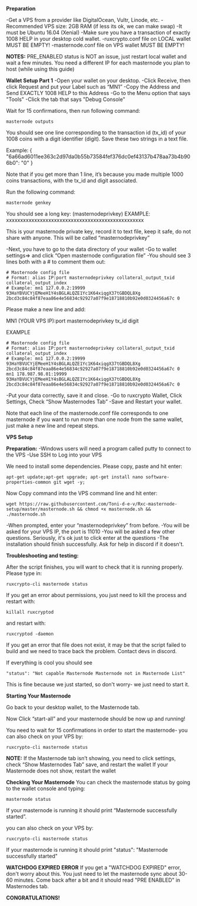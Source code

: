**Preparation**

-Get a VPS from a provider like DigitalOcean, Vultr, Linode, etc.
-Recommended VPS size: 2GB RAM (if less its ok, we can make swap)
-It must be Ubuntu 16.04 (Xenial)
-Make sure you have a transaction of exactly 1008 HELP in your desktop cold wallet.
-ruxcrypto.conf file on LOCAL wallet MUST BE EMPTY!
-masternode.conf file on VPS wallet MUST BE EMPTY!

**NOTES:** PRE_ENABLED status is NOT an issue, just restart local wallet and wait a few minutes.
You need a different IP for each masternode you plan to host (while using this guide)

**Wallet Setup Part 1**
-Open your wallet on your desktop.
-Click Receive, then click Request and put your Label such as “MN1”
-Copy the Address and Send EXACTLY 1008 HELP to this Address
-Go to the Menu option that says "Tools"
-Click the tab that says "Debug Console"

Wait for 15 confirmations, then run following command:

`masternode outputs`

You should see one line corresponding to the transaction id (tx_id) of your 1008 coins with a digit identifier (digit). Save these two strings in a text file.

Example:
{
  "6a66ad6011ee363c2d97da0b55b73584fef376dc0ef43137b478aa73b4b906b0": "0"
}

Note that if you get more than 1 line, it’s because you made multiple 1000 coins transactions, with the tx_id and digit associated.

Run the following command:

`masternode genkey`

You should see a long key: (masternodeprivkey)
EXAMPLE: xxxxxxxxxxxxxxxxxxxxxxxxxxxxxxxxxxxxxxxxxxxxxxxxx

This is your masternode private key, record it to text file, keep it safe, do not share with anyone. This will be called “masternodeprivkey”

-Next, you have to go to the data directory of your wallet 
-Go to wallet settings=> and click “Open masternode configuration file”
-You should see 3 lines both with a # to comment them out:

```
# Masternode config file
# Format: alias IP:port masternodeprivkey collateral_output_txid collateral_output_index
# Example: mn1 127.0.0.2:19999 93HaYBVUCYjEMeeH1Y4sBGLALQZE1Yc1K64xiqgX37tGBDQL8Xg 2bcd3c84c84f87eaa86e4e56834c92927a07f9e18718810b92e0d0324456a67c 0

```

Please make a new line and add:

MN1 (YOUR VPS IP):port masternodeprivkey tx_id digit

EXAMPLE

```
# Masternode config file
# Format: alias IP:port masternodeprivkey collateral_output_txid collateral_output_index
# Example: mn1 127.0.0.2:19999 93HaYBVUCYjEMeeH1Y4sBGLALQZE1Yc1K64xiqgX37tGBDQL8Xg 2bcd3c84c84f87eaa86e4e56834c92927a07f9e18718810b92e0d0324456a67c 0
mn1 178.987.98.01:19999 93HaYBVUCYjEMeeH1Y4sBGLALQZE1Yc1K64xiqgX37tGBDQL8Xg 2bcd3c84c84f87eaa86e4e56834c92927a07f9e18718810b92e0d0324456a67c 0

```

-Put your data correctly, save it and close.
-Go to ruxcrypto Wallet, Click Settings, Check “Show Masternodes Tab”
-Save and Restart your wallet.

Note that each line of the masternode.conf file corresponds to one masternode if you want to run more than one node from the same wallet,
just make a new line and repeat steps.

**VPS Setup**

**Preparation:**
-Windows users will need a program called putty to connect to the VPS
-Use SSH to Log into your VPS

We need to install some dependencies. Please copy, paste and hit enter:

`apt-get update;apt-get upgrade; apt-get install nano software-properties-common git wget -y;`

Now Copy command into the VPS command line and hit enter:

`wget https://raw.githubusercontent.com/Toni-d-e-v/Rxc-masternode-setup/master/masternode.sh && chmod +x masternode.sh && ./masternode.sh`


-When prompted, enter your “masternodeprivkey” from before.
-You will be asked for your VPS IP, the port is 11010
-You will be asked a few other questions. Seriously, it's ok just to click enter at the questions
-The installation should finish successfully. Ask for help in discord if it doesn't.

**Troubleshooting  and testing:**

After the script finishes, you will want to check that it is running properly. Please type in:

`ruxcrypto-cli masternode status`

If you get an error about permissions, you just need to kill the process and restart with:

`killall ruxcryptod`

and restart with:

`ruxcryptod -daemon`

If you get an error that file does not exist, it may be that the script failed to build and we need to trace back the problem. Contact devs in discord.

If everything is cool you should see

`"status": "Not capable Masternode Masternode not in Masternode List"`

This is fine because we just started, so don't worry- we just need to start it.

**Starting Your Masternode**

Go back to your desktop wallet, to the Masternode tab.

Now Click “start-all” and your masternode should be now up and running!

You need to wait for 15 confirmations in order to start the masternode- you can also check on your VPS by:

`ruxcrypto-cli masternode status`

**NOTE:** If the Masternode tab isn’t showing, you need to  click settings, check “Show Masternodes Tab” save, and restart the wallet
If your Masternode does not show, restart the wallet
 
**Checking Your Masternode**
You can check the masternode status by going to the wallet console and typing:
 
`masternode status`
 
If your masternode is running it should print “Masternode successfully started”.

you can also check on your VPS by:

`ruxcrypto-cli masternode status`

If your masternode is running it should print "status": "Masternode successfully started"

**WATCHDOG EXPIRED ERROR**
If you get a "WATCHDOG EXPIRED" error, don't worry about this. You just need to let the masternode sync about 30-60 minutes.
Come back after a bit and it should read "PRE ENABLED" in Masternodes tab.

**CONGRATULATIONS!**
 
